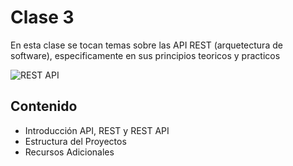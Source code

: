 # Clase 3

En esta clase se tocan temas sobre las API REST (arquetectura de software), especificamente en sus principios teoricos y practicos

<image src="/clase-3/APIREST_draw.PNG" alt="REST API">

## Contenido

- Introducción API, REST y REST API
- Estructura del Proyectos
- Recursos Adicionales

